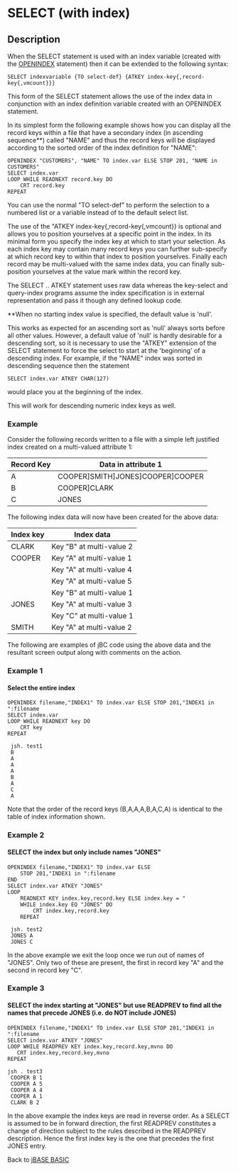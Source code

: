# SELECT (with index)

<PageHeader /> 

## Description

When the SELECT statement is used with an index variable (created with the [OPENINDEX](./../../jbase-basic-(jbc)/openindex) statement) then it can be extended to the following syntax:

```
SELECT indexvariable {TO select-def} {ATKEY index-key{,record-key{,vmcount}}}
```

This form of the SELECT statement allows the use of the index data in conjunction with an index definition variable created with an OPENINDEX statement.

In its simplest form the following example shows how you can display all the record keys within a file that have a secondary index (in ascending sequence\*\*) called "NAME" and thus the record keys will be displayed according to the sorted order of the index definition for "NAME":

```
OPENINDEX "CUSTOMERS", "NAME" TO index.var ELSE STOP 201, "NAME in CUSTOMERS"
SELECT index.var
LOOP WHILE READNEXT record.key DO
    CRT record.key
REPEAT
```

You can use the normal "TO select-def" to perform the selection to a numbered list or a variable instead of to the default select list.

The use of the "ATKEY index-key{,record-key{,vmcount}} is optional and allows you to position yourselves at a specific point in the index. In its minimal form you specify the index key at which to start your selection. As each index key may contain many record keys you can further sub-specify at which record key to within that index to position yourselves. Finally each record may be multi-valued with the same index data, you can finally sub-position yourselves at the value mark within the record key.

The SELECT .. ATKEY statement uses raw data whereas the key-select and query-index programs assume the index specification is in external representation and pass it though any defined lookup code.

\*\*When no starting index value is specified, the default value is 'null'.

This works as expected for an ascending sort as 'null' always sorts before all other values. However, a default value of 'null' is hardly desirable for a descending sort, so it is necessary to use the "ATKEY" extension of the SELECT statement to force the select to start at the 'beginning' of a descending index. For example, if the "NAME" index was sorted in descending sequence then the statement

```
SELECT index.var ATKEY CHAR(127)
```

would place you at the beginning of the index.

This will work for descending numeric index keys as well.

### Example

Consider the following records written to a file with a simple left justified index created on a multi-valued attribute 1:

| Record Key | Data in attribute 1 |
| --- | --- |
| A | COOPER]SMITH]JONES]COOPER]COOPER |
| B | COOPER]CLARK |
| C | JONES |

The following index data will now have been created for the above data:

| Index key | Index data |
| --- | --- |
| CLARK  | Key "B" at multi-value 2 |
| COOPER | Key "A" at multi-value 1 |
|        | Key "A" at multi-value 4 |
|        | Key "A" at multi-value 5 |
|        | Key "B" at multi-value 1 |
| JONES  | Key "A" at multi-value 3 |
|        | Key "C" at multi-value 1 |
| SMITH  | Key "A" at multi-value 2 |

The following are examples of jBC code using the above data and the resultant screen output along with comments on the action.

### Example 1

#### Select the entire index

```
OPENINDEX filename,"INDEX1" TO index.var ELSE STOP 201,"INDEX1 in ":filename
SELECT index.var
LOOP WHILE READNEXT key DO
    CRT key
REPEAT

 jsh. test1
 B
 A
 A
 A
 B
 A
 C
 A
```

Note that the order of the record keys (B,A,A,A,B,A,C,A) is identical to the table of index information shown.

### Example 2

#### SELECT the index but only include names "JONES"

```
OPENINDEX filename,"INDEX1" TO index.var ELSE
    STOP 201,"INDEX1 in ":filename
END
SELECT index.var ATKEY "JONES"
LOOP
    READNEXT KEY index.key,record.key ELSE index.key = "
    WHILE index.key EQ "JONES" DO
        CRT index.key,record.key
    REPEAT

 jsh. test2
 JONES A
 JONES C
```

In the above example we exit the loop once we run out of names of "JONES". Only two of these are present, the first in record key "A" and the second in record key "C".

### Example 3

#### SELECT the index starting at "JONES" but use READPREV to find all the names that precede JONES (i.e. do NOT include JONES)

```
OPENINDEX filename,"INDEX1" TO index.var ELSE STOP 201,"INDEX1 in ":filename
SELECT index.var ATKEY "JONES"
LOOP WHILE READPREV KEY index.key,record.key,mvno DO
   CRT index.key,record.key,mvno
REPEAT

jsh . test3
 COOPER B 1
 COOPER A 5
 COOPER A 4
 COOPER A 1
 CLARK B 2
```

In the above example the index keys are read in reverse order. As a SELECT is assumed to be in forward direction, the first READPREV constitutes a change of direction subject to the rules described in the READPREV description. Hence the first index key is the one that precedes the first JONES entry.

Back to [jBASE BASIC](./../README.md)

<PageFooter />
